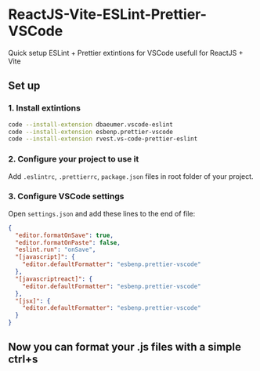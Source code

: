 # ReactJS-Vite-ESLint-Prettier-VSCode

Quick setup ESLint + Prettier extintions for VSCode usefull for ReactJS + Vite

## Set up

### 1. Install extintions

```bash
code --install-extension dbaeumer.vscode-eslint
code --install-extension esbenp.prettier-vscode
code --install-extension rvest.vs-code-prettier-eslint
```

### 2. Configure your project to use it

Add `.eslintrc`, `.prettierrc`, `package.json` files in root folder of your project.

### 3. Configure VSCode settings

Open `settings.json` and add these lines to the end of file:

```json
{
  "editor.formatOnSave": true,
  "editor.formatOnPaste": false,
  "eslint.run": "onSave",
  "[javascript]": {
    "editor.defaultFormatter": "esbenp.prettier-vscode"
  },
  "[javascriptreact]": {
    "editor.defaultFormatter": "esbenp.prettier-vscode"
  },
  "[jsx]": {
    "editor.defaultFormatter": "esbenp.prettier-vscode"
  }
}
```

## Now you can format your .js files with a simple ctrl+s
